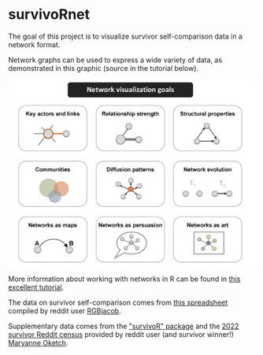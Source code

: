 # survivoRnet

The goal of this project is to visualize survivor self-comparison data in a network format.

Network graphs can be used to express a wide variety of data, as demonstrated in this graphic (source in the tutorial below).

![](./whatNetworksDo.png)

More information about working with networks in R can be found in [this excellent tutorial](https://kateto.net/network-visualization).

The data on survivor self-comparison comes from [this spreadsheet](https://docs.google.com/spreadsheets/d/1jB_mWyvA3oc5sPtNjHBb-MFPiWbcvEp8O47bZikxa_Y/edit#gid=0) compiled by reddit user [RGBjacob](https://www.reddit.com/user/RGBJacob/). 

Supplementary data comes from the ["survivoR" package](https://github.com/doehm/survivoR) and the [2022 survivor Reddit census](https://docs.google.com/spreadsheets/d/1uDTM3mjdqMXZ1XyE4us--IWROvtCKLOB/edit#gid=1279512292) provided by reddit user (and survivor winner!) [Maryanne Oketch](https://www.reddit.com/user/maydukamo/).
